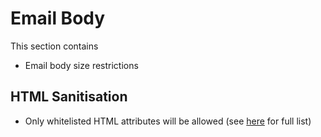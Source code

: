 # Email Body

This section contains

* Email body size restrictions

## HTML Sanitisation

* Only whitelisted HTML attributes will be allowed (see [here](https://github.com/opengovsg/postmangovsg/blob/15d1d853aa32457f17f400beef3e93249797f520/shared/src/templating/xss-options.ts#L30) for full list)
